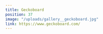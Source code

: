 ```yaml
---
title: Geckoboard
position: 37
image: "/uploads/gallery__geckoboard.jpg"
link: https://www.geckoboard.com/
---
```


